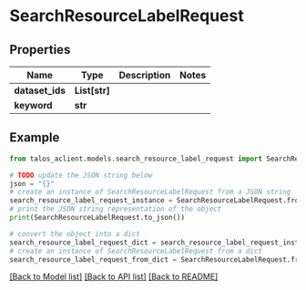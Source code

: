 # SearchResourceLabelRequest


## Properties

Name | Type | Description | Notes
------------ | ------------- | ------------- | -------------
**dataset_ids** | **List[str]** |  | 
**keyword** | **str** |  | 

## Example

```python
from talos_aclient.models.search_resource_label_request import SearchResourceLabelRequest

# TODO update the JSON string below
json = "{}"
# create an instance of SearchResourceLabelRequest from a JSON string
search_resource_label_request_instance = SearchResourceLabelRequest.from_json(json)
# print the JSON string representation of the object
print(SearchResourceLabelRequest.to_json())

# convert the object into a dict
search_resource_label_request_dict = search_resource_label_request_instance.to_dict()
# create an instance of SearchResourceLabelRequest from a dict
search_resource_label_request_from_dict = SearchResourceLabelRequest.from_dict(search_resource_label_request_dict)
```
[[Back to Model list]](../README.md#documentation-for-models) [[Back to API list]](../README.md#documentation-for-api-endpoints) [[Back to README]](../README.md)



